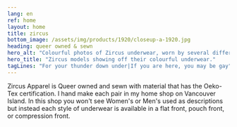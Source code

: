 ```yaml
---
lang: en
ref: home
layout: home
title: zircus
bottom_image: /assets/img/products/1920/closeup-a-1920.jpg
heading: queer owned & sewn
hero_alt: "Colourful photos of Zircus underwear, worn by several different models of varying gender and presentation."
hero_title: "Zircus models showing off their colourful underwear."
tagLines: "For your thunder down under|If you are here, you may be gay"
---
```


Zircus Apparel is Queer owned and sewn with material that has the Oeko-Tex
certification. I hand make each pair in my home shop on Vancouver Island.
In this shop you won't see Women's or Men's used as descriptions but
instead each style of underwear is available in a flat front, pouch front,
or compression front.
